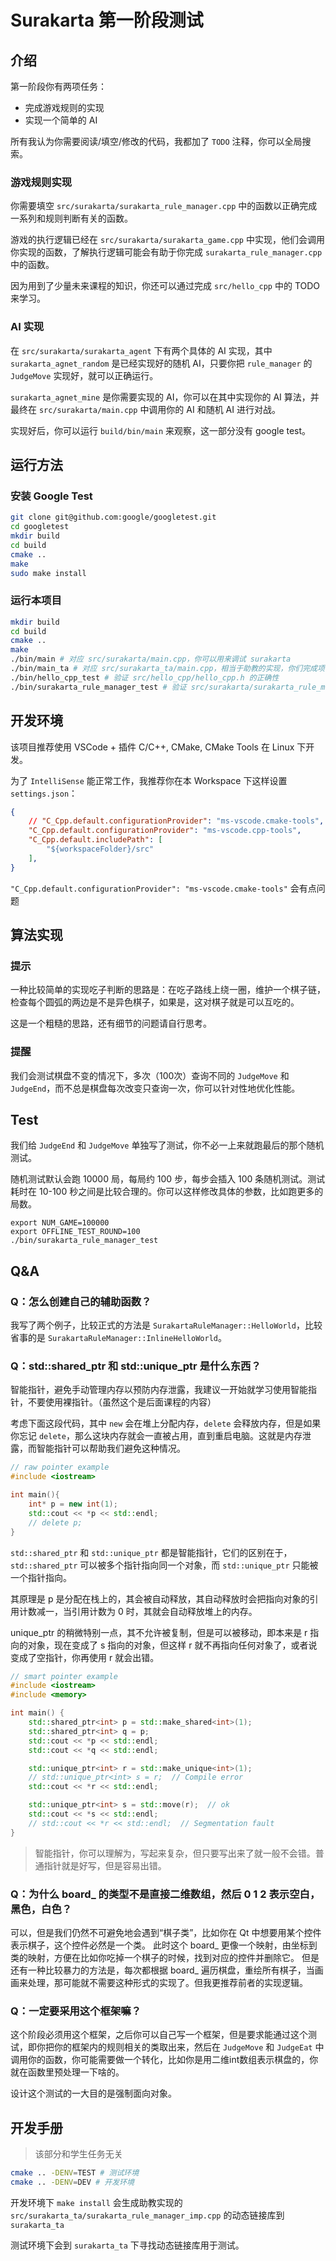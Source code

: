 # Surakarta 第一阶段测试

## 介绍

第一阶段你有两项任务：

- 完成游戏规则的实现
- 实现一个简单的 AI

所有我认为你需要阅读/填空/修改的代码，我都加了 `TODO` 注释，你可以全局搜索。

### 游戏规则实现

你需要填空 `src/surakarta/surakarta_rule_manager.cpp` 中的函数以正确完成一系列和规则判断有关的函数。

游戏的执行逻辑已经在 `src/surakarta/surakarta_game.cpp` 中实现，他们会调用你实现的函数，了解执行逻辑可能会有助于你完成 `surakarta_rule_manager.cpp` 中的函数。

因为用到了少量未来课程的知识，你还可以通过完成 `src/hello_cpp` 中的 TODO 来学习。

### AI 实现

在 `src/surakarta/surakarta_agent` 下有两个具体的 AI 实现，其中 `surakarta_agnet_random` 是已经实现好的随机 AI，只要你把 `rule_manager` 的 `JudgeMove` 实现好，就可以正确运行。

`surakarta_agnet_mine` 是你需要实现的 AI，你可以在其中实现你的 AI 算法，并最终在 `src/surakarta/main.cpp` 中调用你的 AI 和随机 AI 进行对战。

实现好后，你可以运行 `build/bin/main` 来观察，这一部分没有 google test。

## 运行方法

### 安装 Google Test

```bash
git clone git@github.com:google/googletest.git
cd googletest
mkdir build
cd build
cmake ..
make
sudo make install
```

### 运行本项目

```bash
mkdir build
cd build
cmake ..
make
./bin/main # 对应 src/surakarta/main.cpp，你可以用来调试 surakarta
./bin/main_ta # 对应 src/surakarta_ta/main.cpp，相当于助教的实现，你们完成项目后应该达成的效果
./bin/hello_cpp_test # 验证 src/hello_cpp/hello_cpp.h 的正确性
./bin/surakarta_rule_manager_test # 验证 src/surakarta/surakarta_rule_manager.cpp 的正确性
```

## 开发环境

该项目推荐使用 VSCode + 插件 C/C++, CMake, CMake Tools 在 Linux 下开发。

为了 `IntelliSense` 能正常工作，我推荐你在本 Workspace 下这样设置 `settings.json`：

```json
{
    // "C_Cpp.default.configurationProvider": "ms-vscode.cmake-tools",
    "C_Cpp.default.configurationProvider": "ms-vscode.cpp-tools",
    "C_Cpp.default.includePath": [
        "${workspaceFolder}/src"
    ],
}
```

`"C_Cpp.default.configurationProvider": "ms-vscode.cmake-tools"` 会有点问题

## 算法实现

### 提示

一种比较简单的实现吃子判断的思路是：在吃子路线上绕一圈，维护一个棋子链，检查每个圆弧的两边是不是异色棋子，如果是，这对棋子就是可以互吃的。

这是一个粗糙的思路，还有细节的问题请自行思考。

### 提醒

我们会测试棋盘不变的情况下，多次（100次）查询不同的 `JudgeMove` 和 `JudgeEnd`，而不总是棋盘每次改变只查询一次，你可以针对性地优化性能。

## Test

我们给 `JudgeEnd` 和 `JudgeMove` 单独写了测试，你不必一上来就跑最后的那个随机测试。

随机测试默认会跑 10000 局，每局约 100 步，每步会插入 100 条随机测试。测试耗时在 10-100 秒之间是比较合理的。你可以这样修改具体的参数，比如跑更多的局数。

```
export NUM_GAME=100000
export OFFLINE_TEST_ROUND=100
./bin/surakarta_rule_manager_test
```

## Q&A

### Q：怎么创建自己的辅助函数？

我写了两个例子，比较正式的方法是 `SurakartaRuleManager::HelloWorld`，比较省事的是 `SurakartaRuleManager::InlineHelloWorld`。

### Q：std::shared_ptr 和 std::unique_ptr 是什么东西？

智能指针，避免手动管理内存以预防内存泄露，我建议一开始就学习使用智能指针，不要使用裸指针。（虽然这个是后面课程的内容）

考虑下面这段代码，其中 `new` 会在堆上分配内存，`delete` 会释放内存，但是如果你忘记 `delete`，那么这块内存就会一直被占用，直到重启电脑。这就是内存泄露，而智能指针可以帮助我们避免这种情况。

```cpp
// raw pointer example
#include <iostream>

int main(){
    int* p = new int(1);
    std::cout << *p << std::endl;
    // delete p;
}
```

`std::shared_ptr` 和 `std::unique_ptr` 都是智能指针，它们的区别在于，`std::shared_ptr` 可以被多个指针指向同一个对象，而 `std::unique_ptr` 只能被一个指针指向。

其原理是 p 是分配在栈上的，其会被自动释放，其自动释放时会把指向对象的引用计数减一，当引用计数为 0 时，其就会自动释放堆上的内存。

unique_ptr 的稍微特别一点，其不允许被复制，但是可以被移动，即本来是 r 指向的对象，现在变成了 s 指向的对象，但这样 r 就不再指向任何对象了，或者说变成了空指针，你再使用 r 就会出错。

```cpp
// smart pointer example
#include <iostream>
#include <memory>

int main() {
    std::shared_ptr<int> p = std::make_shared<int>(1);
    std::shared_ptr<int> q = p;
    std::cout << *p << std::endl;
    std::cout << *q << std::endl;

    std::unique_ptr<int> r = std::make_unique<int>(1);
    // std::unique_ptr<int> s = r;  // Compile error
    std::cout << *r << std::endl;

    std::unique_ptr<int> s = std::move(r);  // ok
    std::cout << *s << std::endl;
    // std::cout << *r << std::endl;  // Segmentation fault
}
```

> 智能指针，你可以理解为，写起来复杂，但只要写出来了就一般不会错。普通指针就是好写，但是容易出错。

### Q：为什么 board_ 的类型不是直接二维数组，然后 0 1 2 表示空白，黑色，白色？

可以，但是我们仍然不可避免地会遇到“棋子类”，比如你在 Qt 中想要用某个控件表示棋子，这个控件必然是一个类。
此时这个 board_ 更像一个映射，由坐标到类的映射，方便在比如你吃掉一个棋子的时候，找到对应的控件并删除它。
但是还有一种比较暴力的方法是，每次都根据 board_ 遍历棋盘，重绘所有棋子，当画画来处理，那可能就不需要这种形式的实现了。但我更推荐前者的实现逻辑。

### Q：一定要采用这个框架嘛？

这个阶段必须用这个框架，之后你可以自己写一个框架，但是要求能通过这个测试，即你把你的框架内的规则相关的类取出来，然后在 `JudgeMove` 和 `JudgeEat` 中调用你的函数，你可能需要做一个转化，比如你是用二维int数组表示棋盘的，你就在函数里预处理一下啥的。

设计这个测试的一大目的是强制面向对象。

## 开发手册

> 该部分和学生任务无关

```bash
cmake .. -DENV=TEST # 测试环境
cmake .. -DENV=DEV # 开发环境
```

开发环境下 `make install` 会生成助教实现的 `src/surakarta_ta/surakarta_rule_manager_imp.cpp` 的动态链接库到 `surakarta_ta`

测试环境下会到 `surakarta_ta` 下寻找动态链接库用于测试。